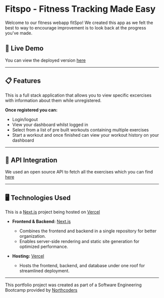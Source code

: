# Fitspo - Fitness Tracking Made Easy

Welcome to our fitness webapp fitSpo! 
We created this app as we felt the best to way to encourage improvement is to look back at the progress you've made.

## 🚀 Live Demo

You can view the deployed version [here](https://fitspo-app-mu.vercel.app/home)

---

## 📋 Features

This is a full stack application that allows you to view specific excercises with information about them while unregistered.

**Once registered you can:**

- Login/logout
- View your dashboard whilst logged in
- Select from a list of pre built workouts containing multiple exercises
- Start a workout and once finished can view your workout history on your dashboard

---

## 🔗 API Integration

We used an open source API to fetch all the exercises which you can find [here](https://exercisedb-api.vercel.app/docs#description/introduction)

---

## 🖥️ Technologies Used

This is a [Next.js](https://nextjs.org) project being hosted on [Vercel](https://vercel.com)

- **Frontend & Backend:** [Next.js](https://nextjs.org)
  - Combines the frontend and backend in a single repository for better organization.
  - Enables server-side rendering and static site generation for optimized performance.

- **Hosting:** [Vercel](https://vercel.com)
  - Hosts the frontend, backend, and database under one roof for streamlined deployment.

---

This portfolio project was created as part of a Software Engineering Bootcamp provided by [Northcoders](https://northcoders.com/)


